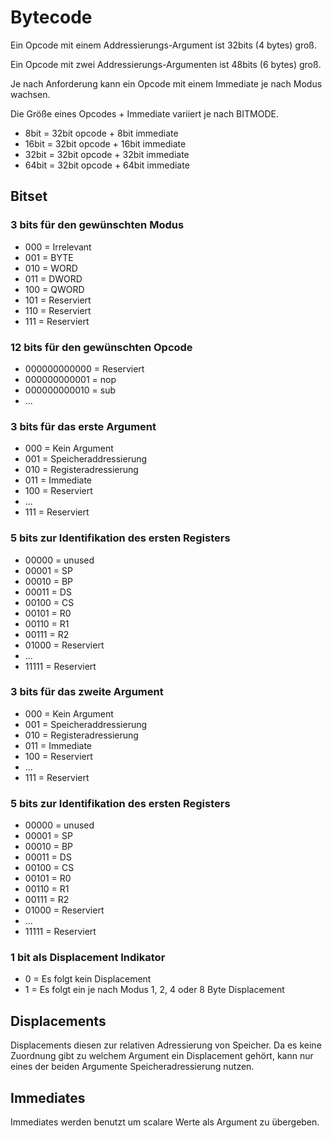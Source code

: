 # Bytecode

Ein Opcode mit einem Addressierungs-Argument 
ist 32bits (4 bytes) groß.

Ein Opcode mit zwei Addressierungs-Argumenten 
ist 48bits (6 bytes) groß.

Je nach Anforderung kann ein Opcode mit 
einem Immediate je nach Modus wachsen.

Die Größe eines Opcodes + Immediate variiert 
je nach BITMODE.

- 8bit = 32bit opcode + 8bit immediate
- 16bit = 32bit opcode + 16bit immediate
- 32bit = 32bit opcode + 32bit immediate
- 64bit = 32bit opcode + 64bit immediate

## Bitset

### 3 bits für den gewünschten Modus
  - 000 = Irrelevant
  - 001 = BYTE
  - 010 = WORD
  - 011 = DWORD
  - 100 = QWORD
  - 101 = Reserviert
  - 110 = Reserviert
  - 111 = Reserviert

### 12 bits für den gewünschten Opcode
  - 000000000000 = Reserviert
  - 000000000001 = nop 
  - 000000000010 = sub
  - ...

### 3 bits für das erste Argument
  - 000 = Kein Argument
  - 001 = Speicheraddressierung
  - 010 = Registeradressierung
  - 011 = Immediate
  - 100 = Reserviert
  - ...
  - 111 = Reserviert

### 5 bits zur Identifikation des ersten Registers
  - 00000 = unused
  - 00001 = SP
  - 00010 = BP
  - 00011 = DS
  - 00100 = CS
  - 00101 = R0
  - 00110 = R1
  - 00111 = R2
  - 01000 = Reserviert
  - ...
  - 11111 = Reserviert

### 3 bits für das zweite Argument
  - 000 = Kein Argument
  - 001 = Speicheraddressierung
  - 010 = Registeradressierung
  - 011 = Immediate
  - 100 = Reserviert
  - ...
  - 111 = Reserviert

### 5 bits zur Identifikation des ersten Registers
  - 00000 = unused
  - 00001 = SP
  - 00010 = BP
  - 00011 = DS
  - 00100 = CS
  - 00101 = R0
  - 00110 = R1
  - 00111 = R2
  - 01000 = Reserviert
  - ...
  - 11111 = Reserviert

### 1 bit als Displacement Indikator
  - 0 = Es folgt kein Displacement
  - 1 = Es folgt ein je nach Modus 1, 2, 4 oder 8 Byte Displacement

## Displacements

Displacements diesen zur relativen Adressierung von Speicher.
Da es keine Zuordnung gibt zu welchem Argument ein Displacement gehört,
kann nur eines der beiden Argumente Speicheradressierung nutzen.

## Immediates

Immediates werden benutzt um scalare Werte als Argument zu übergeben.
